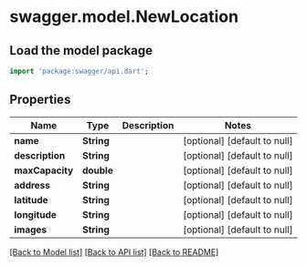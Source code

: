 # swagger.model.NewLocation

## Load the model package
```dart
import 'package:swagger/api.dart';
```

## Properties
Name | Type | Description | Notes
------------ | ------------- | ------------- | -------------
**name** | **String** |  | [optional] [default to null]
**description** | **String** |  | [optional] [default to null]
**maxCapacity** | **double** |  | [optional] [default to null]
**address** | **String** |  | [optional] [default to null]
**latitude** | **String** |  | [optional] [default to null]
**longitude** | **String** |  | [optional] [default to null]
**images** | **String** |  | [optional] [default to null]

[[Back to Model list]](../README.md#documentation-for-models) [[Back to API list]](../README.md#documentation-for-api-endpoints) [[Back to README]](../README.md)

